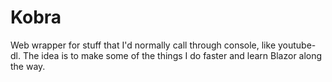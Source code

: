 # Kobra
Web wrapper for stuff that I'd normally call through console, like youtube-dl. The idea is to make some of the things I do faster and learn Blazor along the way.
